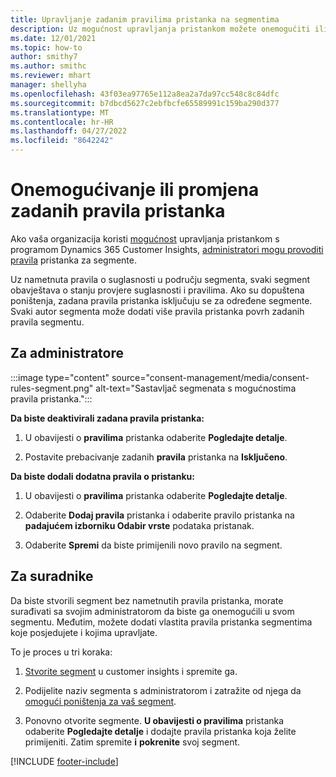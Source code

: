```yaml
---
title: Upravljanje zadanim pravilima pristanka na segmentima
description: Uz mogućnost upravljanja pristankom možete onemogućiti ili promijeniti zadana pravila pristanka ako su omogućena poništenja.
ms.date: 12/01/2021
ms.topic: how-to
author: smithy7
ms.author: smithc
ms.reviewer: mhart
manager: shellyha
ms.openlocfilehash: 43f03ea97765e112a8ea2a7da97cc548c8c84dfc
ms.sourcegitcommit: b7dbcd5627c2ebfbcfe65589991c159ba290d377
ms.translationtype: MT
ms.contentlocale: hr-HR
ms.lasthandoff: 04/27/2022
ms.locfileid: "8642242"
---
```

# <a name="disable-or-change-default-consent-rules"></a>Onemogućivanje ili promjena zadanih pravila pristanka

Ako vaša organizacija koristi [mogućnost](consent-management/overview.md) upravljanja pristankom s programom Dynamics 365 Customer Insights, [administratori mogu provoditi pravila](activate-consent.md) pristanka za segmente. 

Uz nametnuta pravila o suglasnosti u području segmenta, svaki segment obavještava o stanju provjere suglasnosti i pravilima. Ako su dopuštena poništenja, zadana pravila pristanka isključuju se za određene segmente. Svaki autor segmenta može dodati više pravila pristanka povrh zadanih pravila segmentu. 

## <a name="for-administrators"></a>Za administratore

:::image type="content" source="consent-management/media/consent-rules-segment.png" alt-text="Sastavljač segmenata s mogućnostima pravila pristanka.":::

**Da biste deaktivirali zadana pravila pristanka:**

1. U obavijesti o **pravilima** pristanka odaberite **Pogledajte detalje**. 

1. Postavite prebacivanje zadanih **pravila** pristanka na **Isključeno**.

**Da biste dodali dodatna pravila o pristanku:**

1. U obavijesti o **pravilima** pristanka odaberite **Pogledajte detalje**. 

1. Odaberite **Dodaj pravila** pristanka i odaberite pravilo pristanka na **padajućem izborniku Odabir vrste** podataka pristanak.

1. Odaberite **Spremi** da biste primijenili novo pravilo na segment.

## <a name="for-contributors"></a>Za suradnike

Da biste stvorili segment bez nametnutih pravila pristanka, morate surađivati sa svojim administratorom da biste ga onemogućili u svom segmentu. Međutim, možete dodati vlastita pravila pristanka segmentima koje posjedujete i kojima upravljate.

To je proces u tri koraka: 
1. [Stvorite segment](segments.md) u customer insights i spremite ga. 

1. Podijelite naziv segmenta s administratorom i zatražite od njega da [omogući poništenja za vaš segment](activate-consent.md). 

1. Ponovno otvorite segmente. **U obavijesti o pravilima** pristanka odaberite **Pogledajte detalje** i dodajte pravila pristanka koja želite primijeniti. Zatim spremite **i** **pokrenite** svoj segment.



[!INCLUDE [footer-include](includes/footer-banner.md)] 
